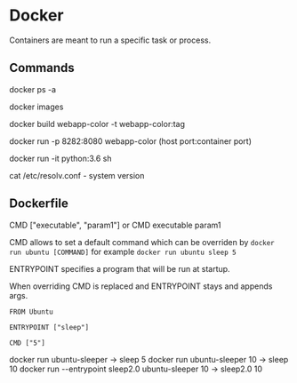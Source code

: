 # Docker

Containers are meant to run a specific task or process.

## Commands

docker ps -a

docker images

docker build webapp-color -t webapp-color:tag

docker run -p 8282:8080 webapp-color  (host port:container port)

docker run -it python:3.6 sh

cat /etc/resolv.conf - system version

## Dockerfile

CMD ["executable", "param1"] or CMD executable param1

CMD allows to set a default command which can be overriden by `docker run ubuntu [COMMAND]` for example `docker run ubuntu sleep 5`

ENTRYPOINT specifies a program that will be run at startup.

When overriding CMD is replaced and ENTRYPOINT stays and appends args.

```
FROM Ubuntu

ENTRYPOINT ["sleep"]

CMD ["5"]
```
docker run ubuntu-sleeper -> sleep 5
docker run ubuntu-sleeper 10 -> sleep 10
docker run --entrypoint sleep2.0 ubuntu-sleeper 10 -> sleep2.0 10
